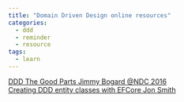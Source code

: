 ```yaml
---
title: "Domain Driven Design online resources"
categories:
  - ddd
  - reminder
  - resource
tags:
  - learn
---
```

[DDD The Good Parts Jimmy Bogard @NDC 2016](https://youtu.be/U6CeaA-Phqo)  
[Creating DDD entity classes with EFCore Jon Smith](https://www.thereformedprogrammer.net/creating-domain-driven-design-entity-classes-with-entity-framework-core/)
